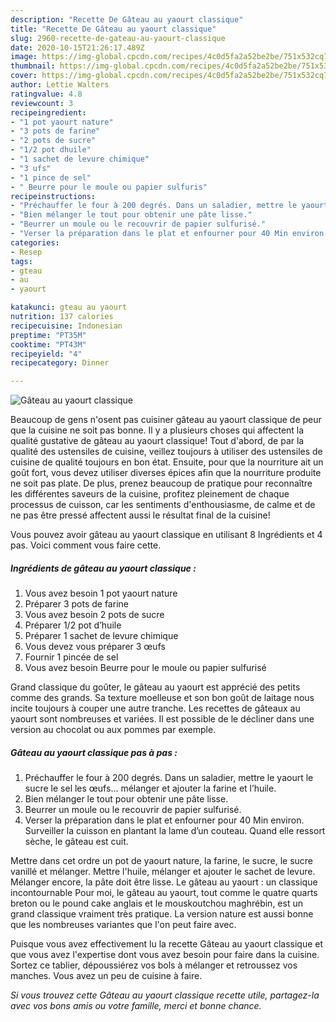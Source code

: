 ```yaml
---
description: "Recette De Gâteau au yaourt classique"
title: "Recette De Gâteau au yaourt classique"
slug: 2960-recette-de-gateau-au-yaourt-classique
date: 2020-10-15T21:26:17.489Z
image: https://img-global.cpcdn.com/recipes/4c0d5fa2a52be2be/751x532cq70/gateau-au-yaourt-classique-photo-principale-de-la-recette.jpg
thumbnail: https://img-global.cpcdn.com/recipes/4c0d5fa2a52be2be/751x532cq70/gateau-au-yaourt-classique-photo-principale-de-la-recette.jpg
cover: https://img-global.cpcdn.com/recipes/4c0d5fa2a52be2be/751x532cq70/gateau-au-yaourt-classique-photo-principale-de-la-recette.jpg
author: Lettie Walters
ratingvalue: 4.8
reviewcount: 3
recipeingredient:
- "1 pot yaourt nature"
- "3 pots de farine"
- "2 pots de sucre"
- "1/2 pot dhuile"
- "1 sachet de levure chimique"
- "3 ufs"
- "1 pince de sel"
- " Beurre pour le moule ou papier sulfuris"
recipeinstructions:
- "Préchauffer le four à 200 degrés. Dans un saladier, mettre le yaourt le sucre le sel les œufs... mélanger et ajouter la farine et l’huile."
- "Bien mélanger le tout pour obtenir une pâte lisse."
- "Beurrer un moule ou le recouvrir de papier sulfurisé."
- "Verser la préparation dans le plat et enfourner pour 40 Min environ. Surveiller la cuisson en plantant la lame d’un couteau. Quand elle ressort sèche, le gâteau est cuit."
categories:
- Resep
tags:
- gteau
- au
- yaourt

katakunci: gteau au yaourt 
nutrition: 137 calories
recipecuisine: Indonesian
preptime: "PT35M"
cooktime: "PT43M"
recipeyield: "4"
recipecategory: Dinner

---
```



![Gâteau au yaourt classique](https://img-global.cpcdn.com/recipes/4c0d5fa2a52be2be/751x532cq70/gateau-au-yaourt-classique-photo-principale-de-la-recette.jpg)

Beaucoup de gens n'osent pas cuisiner gâteau au yaourt classique de peur que la cuisine ne soit pas bonne. Il y a plusieurs choses qui affectent la qualité gustative de gâteau au yaourt classique! Tout d'abord, de par la qualité des ustensiles de cuisine, veillez toujours à utiliser des ustensiles de cuisine de qualité toujours en bon état. Ensuite, pour que la nourriture ait un goût fort, vous devez utiliser diverses épices afin que la nourriture produite ne soit pas plate. De plus, prenez beaucoup de pratique pour reconnaître les différentes saveurs de la cuisine, profitez pleinement de chaque processus de cuisson, car les sentiments d'enthousiasme, de calme et de ne pas être pressé affectent aussi le résultat final de la cuisine!

<!--inarticleads1-->

Vous pouvez avoir gâteau au yaourt classique en utilisant 8 Ingrédients et 4 pas. Voici comment vous faire cette.

##### Ingrédients de gâteau au yaourt classique :

1. Vous avez besoin 1 pot yaourt nature
1. Préparer 3 pots de farine
1. Vous avez besoin 2 pots de sucre
1. Préparer 1/2 pot d’huile
1. Préparer 1 sachet de levure chimique
1. Vous devez vous préparer 3 œufs
1. Fournir 1 pincée de sel
1. Vous avez besoin  Beurre pour le moule ou papier sulfurisé


Grand classique du goûter, le gâteau au yaourt est apprécié des petits comme des grands. Sa texture moelleuse et son bon goût de laitage nous incite toujours à couper une autre tranche. Les recettes de gâteaux au yaourt sont nombreuses et variées. Il est possible de le décliner dans une version au chocolat ou aux pommes par exemple. 

<!--inarticleads2-->

##### Gâteau au yaourt classique pas à pas :

1. Préchauffer le four à 200 degrés. Dans un saladier, mettre le yaourt le sucre le sel les œufs... mélanger et ajouter la farine et l’huile.
1. Bien mélanger le tout pour obtenir une pâte lisse.
1. Beurrer un moule ou le recouvrir de papier sulfurisé.
1. Verser la préparation dans le plat et enfourner pour 40 Min environ. Surveiller la cuisson en plantant la lame d’un couteau. Quand elle ressort sèche, le gâteau est cuit.


Mettre dans cet ordre un pot de yaourt nature, la farine, le sucre, le sucre vanillé et mélanger. Mettre l&#39;huile, mélanger et ajouter le sachet de levure. Mélanger encore, la pâte doit être lisse. Le gâteau au yaourt : un classique incontournable Pour moi, le gâteau au yaourt, tout comme le quatre quarts breton ou le pound cake anglais et le mouskoutchou maghrébin, est un grand classique vraiment très pratique. La version nature est aussi bonne que les nombreuses variantes que l&#39;on peut faire avec. 

<!--inarticleads1-->

<p>
Puisque vous avez effectivement lu la recette Gâteau au yaourt classique et que vous avez l'expertise dont vous avez besoin pour faire dans la cuisine. Sortez ce tablier, dépoussiérez vos bols à mélanger et retroussez vos manches. Vous avez un peu de cuisine à faire.
</p>

<p>
<i>Si vous trouvez cette Gâteau au yaourt classique recette utile, partagez-la avec vos bons amis ou votre famille, merci et bonne chance.</i>
</p>
